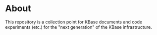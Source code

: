 # About

This repository is a collection point for KBase documents and code experiments (etc.) for the
"next generation" of the KBase infrastructure.
